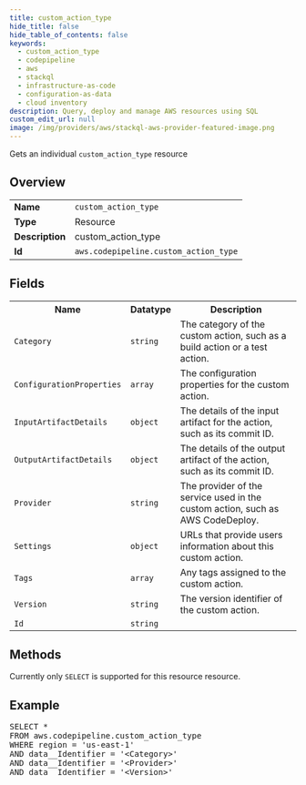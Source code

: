 ```yaml
---
title: custom_action_type
hide_title: false
hide_table_of_contents: false
keywords:
  - custom_action_type
  - codepipeline
  - aws
  - stackql
  - infrastructure-as-code
  - configuration-as-data
  - cloud inventory
description: Query, deploy and manage AWS resources using SQL
custom_edit_url: null
image: /img/providers/aws/stackql-aws-provider-featured-image.png
---
```

Gets an individual <code>custom_action_type</code> resource

## Overview
<table><tbody>
<tr><td><b>Name</b></td><td><code>custom_action_type</code></td></tr>
<tr><td><b>Type</b></td><td>Resource</td></tr>
<tr><td><b>Description</b></td><td>custom_action_type</td></tr>
<tr><td><b>Id</b></td><td><code>aws.codepipeline.custom_action_type</code></td></tr>
</tbody></table>

## Fields
<table><tbody>
<tr><th>Name</th><th>Datatype</th><th>Description</th></tr>
<tr><td><code>Category</code></td><td><code>string</code></td><td>The category of the custom action, such as a build action or a test action.</td></tr>
<tr><td><code>ConfigurationProperties</code></td><td><code>array</code></td><td>The configuration properties for the custom action.</td></tr>
<tr><td><code>InputArtifactDetails</code></td><td><code>object</code></td><td>The details of the input artifact for the action, such as its commit ID.</td></tr>
<tr><td><code>OutputArtifactDetails</code></td><td><code>object</code></td><td>The details of the output artifact of the action, such as its commit ID.</td></tr>
<tr><td><code>Provider</code></td><td><code>string</code></td><td>The provider of the service used in the custom action, such as AWS CodeDeploy.</td></tr>
<tr><td><code>Settings</code></td><td><code>object</code></td><td>URLs that provide users information about this custom action.</td></tr>
<tr><td><code>Tags</code></td><td><code>array</code></td><td>Any tags assigned to the custom action.</td></tr>
<tr><td><code>Version</code></td><td><code>string</code></td><td>The version identifier of the custom action.</td></tr>
<tr><td><code>Id</code></td><td><code>string</code></td><td></td></tr>

</tbody></table>

## Methods
Currently only <code>SELECT</code> is supported for this resource resource.

## Example
<pre>
SELECT *<br/>FROM aws.codepipeline.custom_action_type<br/>WHERE region = 'us-east-1'<br/>AND data__Identifier = '&lt;Category&gt;'<br/>AND data__Identifier = '&lt;Provider&gt;'<br/>AND data__Identifier = '&lt;Version&gt;'
</pre>
